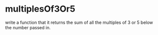 # multiplesOf3Or5
write a function that it returns the sum of all the multiples of 3 or 5 below the number passed in.
